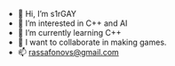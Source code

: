- 👋 Hi, I’m s1rGAY
- 👀 I’m interested in C++ and AI
- 🌱 I’m currently learning C++
- 💞️ I want to collaborate in making games. 
- 📫 rassafonovs@gmail.com
